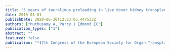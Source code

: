 ```yaml
---
title: "5 years of tacrolimus preloading in live donor kidney transplantation."
date: 2015-01-01
publishDate: 2020-06-30T12:23:03.447533Z
authors: ["Muthusamy A, Parry J Edmond EC"]
publication_types: ["1"]
abstract: ""
featured: false
publication: "*17th Congress of the European Society for Organ Transplantation*"
---
```



